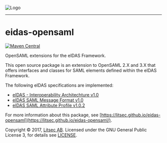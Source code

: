 ![Logo](http://litsec.se/onewebstatic/4a6ec88da7-pics-litsec.png)

------

# eidas-opensaml

[![Maven Central](https://maven-badges.herokuapp.com/maven-central/se.litsec.eidas/eidas-opensaml3/badge.svg)](https://maven-badges.herokuapp.com/maven-central/se.litsec.eidas/eidas-opensaml3)

OpenSAML extensions for the eIDAS Framework.

This open source package is an extension to OpenSAML 2.X and 3.X that offers interfaces and classes for SAML elements defined within the eIDAS Framework.

The following eIDAS specifications are implemented:
* [eIDAS - Interoperability Architechture v1.0](https://joinup.ec.europa.eu/sites/default/files/eidas_interoperability_architecture_v1.00.pdf)
* [eIDAS SAML Message Format v1.0](https://joinup.ec.europa.eu/sites/default/files/eidas_message_format_v1.0.pdf)
* [eIDAS SAML Attribute Profile v1.0.2](https://joinup.ec.europa.eu/sites/default/files/eidas_saml_attribute_profile_v1.0_2.pdf) 

For more information about this package, see  [https://litsec.github.io/eidas-opensaml](https://litsec.github.io/eidas-opensaml/).

Copyright &copy; 2017, [Litsec AB](http://www.litsec.se). Licensed under the GNU General Public License 3, for details see [LICENSE](LICENSE). 
